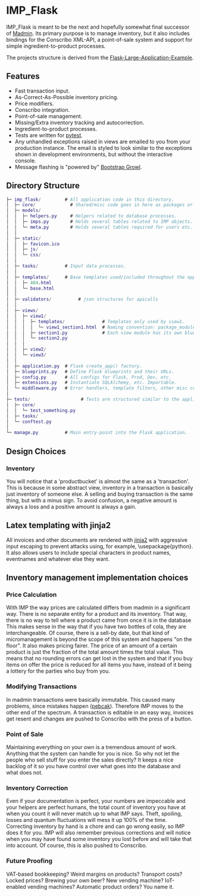 # IMP_Flask

IMP_Flask is meant to be the next and hopefully somewhat final successor of [Madmin](https://github.com/davidv1992/madmin). 
Its primary purpose is to manage inventory, but it also includes bindings for the Conscribo XML-API, a point-of-sale system and
support for simple ingredient-to-product processes.


The projects structure is derived from the [Flask-Large-Application-Example](https://github.com/Robpol86/Flask-Large-Application-Example).

## Features

* Fast transaction input.
* As-Correct-As-Possible inventory pricing.
* Price modifiers.
* Conscribo integration.
* Point-of-sale management.
* Missing/Extra inventory tracking and autocorrection.
* Ingredient-to-product processes.
* Tests are written for [pytest](http://pytest.org/).
* Any unhandled exceptions raised in views are emailed to you from your production instance. The email
  is styled to look similar to the exceptions shown in development environments, but without the interactive console.
* Message flashing is "powered by" [Bootstrap Growl](https://github.com/mouse0270/bootstrap-growl). 


## Directory Structure

```GAP
├─ imp_flask/         # All application code in this directory.
│  ├─ core/             # Shared/misc code goes in here as packages or modules.
│  ├─ models/
│  │  ├─ helpers.py     # Helpers related to database processes.
│  │  ├─ imps.py        # Holds several tables related to IMP objects.
│  │  └─ meta.py        # Holds several tables required for users etc.
│  │
│  ├─ static/
│  │  ├─ favicon.ico
│  │  ├─ js/
│  │  └─ css/
│  │
│  ├─ tasks/          # Input data processes.
│  │
│  ├─ templates/      # Base templates used/included throughout the app.
│  │  ├─ 404.html
│  │  └─ base.html
│  │
│  ├─ validators/          # json structures for apicalls
│  │
│  ├─ views/
│  │  ├─ view1/
│  │  │  ├─ templates/              # Templates only used by view1.
│  │  │  │  └─ view1_section1.html  # Naming convention: package_module.html
│  │  │  ├─ section1.py             # Each view module has its own blueprint.
│  │  │  └─ section2.py
│  │  │
│  │  ├─ view2/
│  │  └─ view3/
│  │
│  ├─ application.py  # Flask create_app() factory.
│  ├─ blueprints.py   # Define Flask blueprints and their URLs.
│  ├─ config.py       # All configs for Flask, Prod, Dev, etc.
│  ├─ extensions.py   # Instantiate SQLAlchemy, etc. Importable.
│  └─ middleware.py   # Error handlers, template filters, other misc code.
│
├─ tests/                   # Tests are structured similar to the application.
│  ├─ core/
│  │  └─ test_something.py
│  ├─ tasks/
│  └─ conftest.py
│
└─ manage.py          # Main entry-point into the Flask application.
```

## Design Choices

### Inventory

You will notice that a 'productbucket' is almost the same as a 'transaction'. This is because in some abstract view, inventory in a transaction is basically
just inventory of someone else. A selling and buying transaction is the same thing, but with a minus sign. To avoid confusion, a negative amount is always a loss
and a positive amount is always a gain.

## Latex templating with jinja2

All invoices and other documents are rendered with [jinja2](http://jinja.pocoo.org/) with aggressive input escaping to prevent attacks using, for example, \usepackage{python}. It also allows 
users to include special characters in product names, eventnames and whatever else they want.

## Inventory management implementation choices

### Price Calculation

With IMP the way prices are calculated differs from madmin in a significant way. There is no separate entity for a product and its inventory. That way, there is no way to tell where a product came from once it is in the database
This makes sense in the way that if you have two bottles of cola, they are interchangeable. Of course, there is a sell-by date, but that kind of micromanagement is beyond the scope of this system and happens "on the floor". 
It also makes pricing fairer. The price of an amount of a certain product is just the fraction of the total amount times the total value. This means that no rounding errors can get lost in the system and that if you buy
items on offer the price is reduced for all items you have, instead of it being a lottery for the parties who buy from you.

### Modifying Transactions

In madmin transactions were basically immutable. This caused many problems, since mistakes happen ([pebcak](https://en.wiktionary.org/wiki/PEBCAK)). Therefore IMP moves to the other end of the spectrum. A transaction is editable
in an easy way, invoices get resent and changes are pushed to Conscribo with the press of a button.

### Point of Sale

Maintaining everything on your own is a tremendous amount of work. Anything that the system can handle for you is nice. So why not let the people who sell stuff for you enter the sales directly? It keeps a nice backlog of
it so you have control over what goes into the database and what does not.

### Inventory Correction

Even if your documentation is perfect, your numbers are impeccable and your helpers are perfect humans, the total count of inventory you have at when you count it will never match up to what IMP says. Theft, spoiling, losses and
quantum fluctuations will mess it up 100% of the time. Correcting inventory by hand is a chore and can go wrong easily, so IMP does it for you. IMP will also remember previous corrections and will notice when you may have
found some inventory you lost before and will take that into account. Of course, this is also pushed to Conscribo.

### Future Proofing

VAT-based bookkeeping? Weird margins on products? Transport costs? Locked prices? Brewing your own beer? New vending machine? IoT-enabled vending machines? Automatic product orders? You name it.